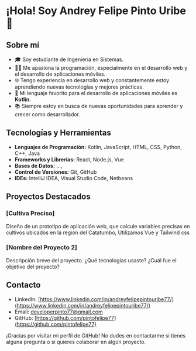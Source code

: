 # ¡Hola! Soy Andrey Felipe Pinto Uribe 👋

## Sobre mí
- 🎓 Soy estudiante de Ingeniería en Sistemas.
- 👨‍💻 Me apasiona la programación, especialmente en el desarrollo web y el desarrollo de aplicaciones móviles.
- 🌐 Tengo experiencia en desarrollo web y constantemente estoy aprendiendo nuevas tecnologías y mejores prácticas.
- 📱 Mi lenguaje favorito para el desarrollo de aplicaciones móviles es **Kotlin**.
- 📚 Siempre estoy en busca de nuevas oportunidades para aprender y crecer como desarrollador.

## Tecnologías y Herramientas
- **Lenguajes de Programación:** Kotlin, JavaScript, HTML, CSS, Python, C++, Java
- **Frameworks y Librerías:** React, Node.js, Vue
- **Bases de Datos:** ..., 
- **Control de Versiones:** Git, GitHub
- **IDEs:** IntelliJ IDEA, Visual Studio Code, Netbeans

## Proyectos Destacados
### [Cultiva Preciso]
 Diseño de un prototipo de aplicación web, que calcule variables precisas en cultivos ubicados en la región del Catatumbo, Utilizamos Vue y Tailwind css

### [Nombre del Proyecto 2]
Descripción breve del proyecto. ¿Qué tecnologías usaste? ¿Cuál fue el objetivo del proyecto?

## Contacto
- LinkedIn: [https://www.linkedin.com/in/andreyfelipepintouribe77/](https://www.linkedin.com/in/andreyfelipepintouribe77/)
- Email: developerpinto77@gmail.com
- GitHub: [https://github.com/pintofelipe77](https://github.com/pintofelipe77)

¡Gracias por visitar mi perfil de GitHub! No dudes en contactarme si tienes alguna pregunta o si quieres colaborar en algún proyecto.



